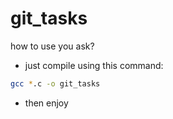 # git_tasks

how to use you ask?

- just compile using this command:
```bash
gcc *.c -o git_tasks
```
- then enjoy


